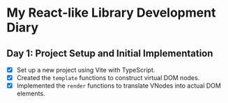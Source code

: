 # My React-like Library Development Diary

## Day 1: Project Setup and Initial Implementation

-   [x] Set up a new project using Vite with TypeScript.
-   [x] Created the `template` functions to construct virtual DOM nodes.
-   [x] Implemented the `render` functions to translate VNodes into actual DOM elements.
